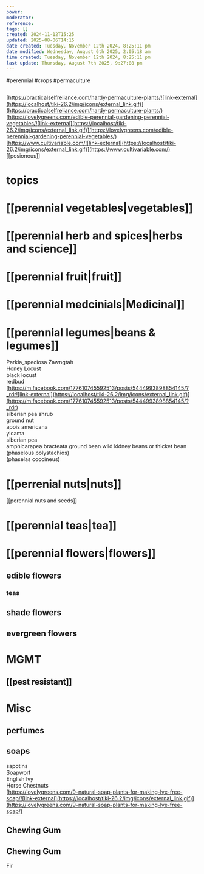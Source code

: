 ```yaml
---
power: 
moderator: 
reference: 
tags: []
created: 2024-11-12T15:25
updated: 2025-08-06T14:15
date created: Tuesday, November 12th 2024, 8:25:11 pm
date modified: Wednesday, August 6th 2025, 2:05:18 am
time created: Tuesday, November 12th 2024, 8:25:11 pm
last update: Thursday, August 7th 2025, 9:27:08 pm
---
```


#perennial #crops #permaculture 
```table-of-contents
```
[https://practicalselfreliance.com/hardy-permaculture-plants/![link-external](https://localhost/tiki-26.2/img/icons/external_link.gif)](https://practicalselfreliance.com/hardy-permaculture-plants/)  
[https://lovelygreens.com/edible-perennial-gardening-perennial-vegetables/![link-external](https://localhost/tiki-26.2/img/icons/external_link.gif)](https://lovelygreens.com/edible-perennial-gardening-perennial-vegetables/)  
[https://www.cultivariable.com/![link-external](https://localhost/tiki-26.2/img/icons/external_link.gif)](https://www.cultivariable.com/)
[[posionous]]


# topics
# [[perennial vegetables|vegetables]]
# [[perennial herb and spices|herbs and science]]

# [[perennial fruit|fruit]]





# [[perennial medcinials|Medicinal]]

# [[perennial legumes|beans & legumes]]
Parkia_speciosa Zawngtah  
Honey Locust  
black locust  
redbud
[https://m.facebook.com/177610745592513/posts/5444993898854145/?_rdr![link-external](https://localhost/tiki-26.2/img/icons/external_link.gif)](https://m.facebook.com/177610745592513/posts/5444993898854145/?_rdr)  
siberian pea shrub  
ground nut  
apois americana  
yicama  
siberian pea  
amphicarapea bracteata ground bean
wild kidney beans or thicket bean (phaselous polystachios)  
(phaselas coccineus)

# [[perrenial nuts|nuts]]
[[perennial nuts and seeds]]


# [[perennial teas|tea]]

# [[perennial flowers|flowers]]
## edible flowers
### teas
### 

## shade flowers
## evergreen flowers


# MGMT
## [[pest resistant]]

# Misc
## perfumes

## soaps

sapotins  
Soapwort  
English Ivy  
Horse Chestnuts  
[https://lovelygreens.com/9-natural-soap-plants-for-making-lye-free-soap/![link-external](https://localhost/tiki-26.2/img/icons/external_link.gif)](https://lovelygreens.com/9-natural-soap-plants-for-making-lye-free-soap/)

## Chewing Gum


## Chewing Gum

Fir



